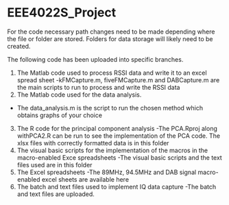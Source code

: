 # EEE4022S_Project
For the code necessary path changes need to be made depending where the file or folder are stored. Folders for data storage will likely need to be created. 


The following code has been uploaded into specific branches. 
1. The Matlab code used to process RSSI data and write it to an excel spread sheet
-kFMCapture.m, fiveFMCapture.m and DABCapture.m are the main scripts to run to process and write the RSSI data
2. The Matlab code used for the data analysis.
- The data_analysis.m is the script to run the chosen method which obtains graphs of your choice
3. The R code for the principal component analysis
-The PCA.Rproj along withPCA2.R can be run to see the implementation of the PCA code. The xlsx files with correctly formatted data is in this folder
4. The visual basic scripts for the implementation of the macros in the macro-enabled Exce spreadsheets
-The visual basic scripts and the text files used are in this folder
5. The Excel spreadsheets
-The 89MHz, 94.5MHz and DAB signal macro-enabled excel sheets are available here
6. The batch and text files used to implement IQ data capture
-The batch and text files are uploaded. 

